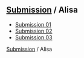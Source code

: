 ## [Submission](/README.md) / Alisa

- [Submission 01](01.md)
- [Submission 02](02.md)
- [Submission 03](03.md)

[Submission](/README.md) / Alisa